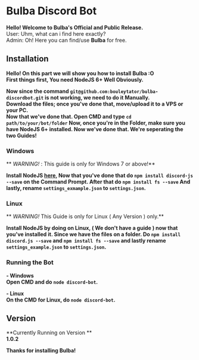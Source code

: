 # Bulba Discord Bot

**Hello! Welcome to Bulba's Official and Public Release.**  
User: Uhm, what can i find here exactly?  
Admin: Oh! Here you can find/use **Bulba** for free.   


## Installation
**Hello! On this part we will show you how to install Bulba :O  
First things first, You need NodeJS 6+ Well Obviously.**  


**Now since the command `git@github.com:bouleytator/bulba-discordbot.git` is not working, we need to do it Manually.   
Download the files; once you've done that, move/upload it to a VPS or your PC.  
Now that we've done that. Open CMD and type `cd path/to/your/bot/folder` Now, once you're in the Folder, make sure you have NodeJS 6+ installed. Now we've done that. We're seperating the two Guides!**  

### Windows
** *WARNING!* : This guide is only for Windows 7 or above!** 

**Install NodeJS [here](https://nodejs.org), Now that you've done that do `npm install discord-js --save` on the Command Prompt. After that do `npm install fs --save` And lastly, rename `settings_exmample.json` to `settings.json`.**

### Linux
** *WARNING!*  This Guide is only for Linux ( Any Version ) only.**

**Install NodeJS by doing on Linux, ( We don't have a guide ) now that you've installed it. Since we have the files on a folder. Do `npm install discord.js --save` and `npm install fs --save` and lastly rename `settings_example.json` to `settings.json`.** 

### Running the Bot

**- Windows  
Open CMD and do `node discord-bot`.** 

**- Linux  
On the CMD for Linux, do `node discord-bot`.**  



## Version  
**Currently Running on Version **  
**1.0.2**


**Thanks for installing Bulba!**

